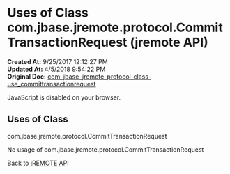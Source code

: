 # Uses of Class com.jbase.jremote.protocol.CommitTransactionRequest (jremote API)

**Created At:** 9/25/2017 12:12:27 PM  
**Updated At:** 4/5/2018 9:54:22 PM  
**Original Doc:** [com_jbase_jremote_protocol_class-use_committransactionrequest](https://docs.jbase.com/39271-class-use/com_jbase_jremote_protocol_class-use_committransactionrequest)  

<!--<br>    try {<br>        if (location.href.indexOf('is-external=true') == -1) {<br>            parent.document.title="Uses of Class com.jbase.jremote.protocol.CommitTransactionRequest (jremote   API)";<br>        }<br>    }<br>    catch(err) {<br>    }<br>//-->
JavaScript is disabled on your browser.



<!--<br>  allClassesLink = document.getElementById("allclasses\_navbar\_top");<br>  if(window==top) {<br>    allClassesLink.style.display = "block";<br>  }<br>  else {<br>    allClassesLink.style.display = "none";<br>  }<br>  //-->

## Uses of Class
com.jbase.jremote.protocol.CommitTransactionRequest

No usage of com.jbase.jremote.protocol.CommitTransactionRequest



Back to [jREMOTE API](com_jbase_jremote_package-summary)
